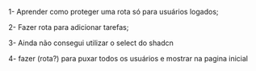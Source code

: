 1- Aprender como proteger uma rota só para usuários logados;

2- Fazer rota para adicionar tarefas;

3- Ainda não consegui utilizar o select do shadcn

4- fazer (rota?) para puxar todos os usuários e mostrar na pagina inicial